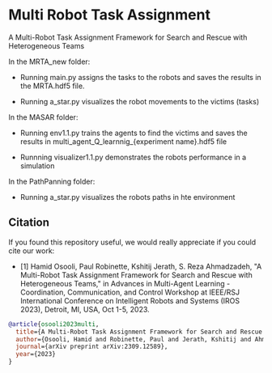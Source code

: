 # Multi Robot Task Assignment
A Multi-Robot Task Assignment Framework for Search and Rescue with Heterogeneous Teams

In the MRTA_new folder:

- Running main.py assigns the tasks to the robots and saves the results in the MRTA.hdf5 file. 

- Running a_star.py visualizes the robot movements to the victims (tasks)


In the MASAR folder:

- Running env1.1.py trains the agents to find the victims and saves the results in multi_agent_Q_learnnig_{experiment name}.hdf5 file

- Runnning visualizer1.1.py demonstrates the robots performance in a simulation


In the PathPanning folder:

- Running a_star.py visualizes the robots paths in hte environment






## Citation

If you found this repository useful, we would really appreciate if you could cite our work:

- [1] Hamid Osooli, Paul Robinette, Kshitij Jerath, S. Reza Ahmadzadeh, "A Multi-Robot Task Assignment Framework for Search and Rescue with Heterogeneous Teams," in Advances in Multi-Agent Learning - Coordination, Communication, and Control Workshop at IEEE/RSJ International Conference on Intelligent Robots and Systems (IROS 2023), Detroit, MI, USA, Oct 1-5, 2023.

```bibtex
@article{osooli2023multi,
  title={A Multi-Robot Task Assignment Framework for Search and Rescue with Heterogeneous Teams},
  author={Osooli, Hamid and Robinette, Paul and Jerath, Kshitij and Ahmadzadeh, S Reza},
  journal={arXiv preprint arXiv:2309.12589},
  year={2023}
}

```
